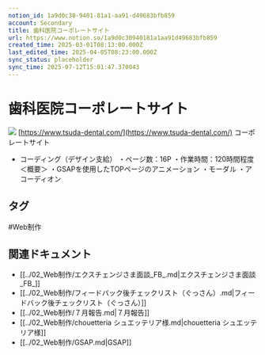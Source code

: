 ```yaml
---
notion_id: 1a9d0c30-9401-81a1-aa91-d49683bfb859
account: Secondary
title: 歯科医院コーポレートサイト
url: https://www.notion.so/1a9d0c30940181a1aa91d49683bfb859
created_time: 2025-03-01T08:13:00.000Z
last_edited_time: 2025-04-05T08:23:00.000Z
sync_status: placeholder
sync_time: 2025-07-12T15:01:47.370043
---
```

# 歯科医院コーポレートサイト

![](https://prod-files-secure.s3.us-west-2.amazonaws.com/d58fe38c-a9d4-4466-aed9-85604b7b2c6d/7db26694-ad31-49bb-bd5c-a6e2222aa175/efdbbdc7a4f94252e8fd72fd3cb03765.gif?X-Amz-Algorithm=AWS4-HMAC-SHA256&X-Amz-Content-Sha256=UNSIGNED-PAYLOAD&X-Amz-Credential=ASIAZI2LB466TE6LTPTV%2F20250719%2Fus-west-2%2Fs3%2Faws4_request&X-Amz-Date=20250719T065436Z&X-Amz-Expires=3600&X-Amz-Security-Token=IQoJb3JpZ2luX2VjEIX%2F%2F%2F%2F%2F%2F%2F%2F%2F%2FwEaCXVzLXdlc3QtMiJHMEUCIET9Gx8nt1Orha2fVO3nYuf3r2Df1LZp3ho06AWK3fReAiEApvX%2Fi4UeLIic1ehZiTb2LzlVT4VTLLofh0CbqbBPGjkqiAQInv%2F%2F%2F%2F%2F%2F%2F%2F%2F%2FARAAGgw2Mzc0MjMxODM4MDUiDA%2FTIbwt0t%2FKGtOZtyrcA5gxrwNJxf3BVU9EtaRg2k2SkEkGzspkcAOU1hXYjwubq6Zo%2F8D14q59pe8tspm1dB8H51maZRAOcknUVyH0fZlmm0iEtM%2B51AA0SMQfVa6ZwwqfWAJPbZfmUZz13g23Yx0d17WLh6FYxpuH9xxH0f8odflgqyRuNOYPqOvqXIw%2BCMsCz4dwkz5jsibqmG9i5AFSUGjq6mdJobq7vjmGogYoEnyeikRTM5bF3RJVRUXwFoiV3FbzA%2FJXU7EI8FBZisndMN4ilqmsooXPscQeE%2FxTGSrmBV8r9DR5QPEWzB3NvFI1NlqqEKeKQ23aHJTt11UgWrdz4JTkY2rZf6tMODmfrjrH80kQOuXp7n88xTkXmoMeqnDVGF%2F9uoT%2F4RY6c2QafgyGelqVRo2bvWYWpjBR4i0V3gYx5h8i2gmUnojxL%2BVmcOJH35jlzmhn%2Bw1%2B%2BH6SjEIib2uZDUbtsjNSZgkEC2fGy3OIOkXfgOa3dAKs2I46u8D1y6LG5nyj60g7%2FVoHqFR8LamjtMls2tv46LpS%2Fvi0RSWU%2FXnqNdajPseXYbkA6i6%2FxwWcRaXNO0on9sv7Le69PIraZvTd7wUYYxR3ffq9b7oRV7YZyGg7PSt%2BJVZaKFwc7G03grvQMJDG7MMGOqUBlgLjsxngDvbdfkw%2BwU4i3X%2FKFr%2FYm0hMyOG8tP0sfTEA5kZHYQ8PspIAdAzKHlM3EPhscBafrFpp6Axcc2ULbhiOkig08UHDjutWjMWQs%2Fh7tZeVx6PlyIGWM%2FY75o1nyYmAWNL6T0bl5gnYVA6VFzBImcnO7%2FL0w9MpQfNiSCWJ6pHDEQfXYBwcmyhXzIEyladxuoVaKnZ6ySXGU7r63O1rebRK&X-Amz-Signature=ab8443f4106e2c4b5eb49005e6684da820caff04e43eea5c790d19c7a6481d16&X-Amz-SignedHeaders=host&x-amz-checksum-mode=ENABLED&x-id=GetObject)
[https://www.tsuda-dental.com/](https://www.tsuda-dental.com/)
コーポレートサイト
- コーディング（デザイン支給）
・ページ数：16P
・作業時間：120時間程度
＜概要＞
・GSAPを使用したTOPページのアニメーション
・モーダル
・アコーディオン

## タグ

#Web制作 

## 関連ドキュメント

- [[../02_Web制作/エクスチェンジさま面談_FB_.md|エクスチェンジさま面談_FB_]]
- [[../02_Web制作/フィードバック後チェックリスト（ぐっさん）.md|フィードバック後チェックリスト（ぐっさん）]]
- [[../02_Web制作/７月報告.md|７月報告]]
- [[../02_Web制作/chouetteria シュエッテリア様.md|chouetteria シュエッテリア様]]
- [[../02_Web制作/GSAP.md|GSAP]]
